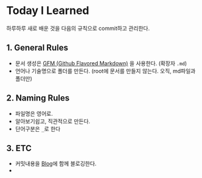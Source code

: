 # Today I Learned

하루하루 새로 배운 것을 다음의 규칙으로 commit하고 관리한다.

## 1. General Rules
- 문서 생성은 [GFM (Github Flavored Markdown)](https://help.github.com/articles/github-flavored-markdown/) 을 사용한다. (확장자 `.md`)
- 언어나 기술명으로 폴더를 만든다. (root에 문서를 만들지 않는다. 오직, md파일과 폴더만)

## 2. Naming Rules
- 파일명은 영어로.
- 알아보기쉽고, 직관적으로 만든다.
- 단어구분은 `_`로 한다

## 3. ETC
- 커밋내용을 [Blog](https://ggomi.github.io/)에 함께 블로깅한다.
- 
